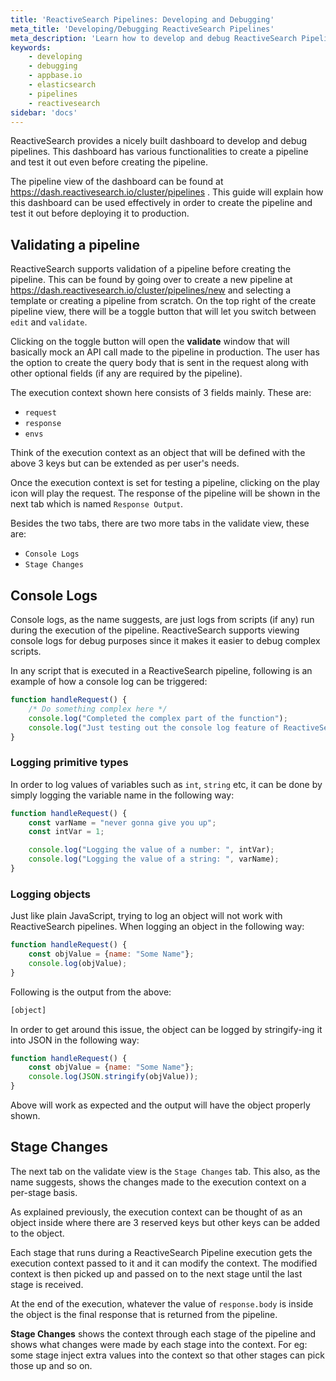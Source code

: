 ```yaml
---
title: 'ReactiveSearch Pipelines: Developing and Debugging'
meta_title: 'Developing/Debugging ReactiveSearch Pipelines'
meta_description: 'Learn how to develop and debug ReactiveSearch Pipelines before deploying them'
keywords:
    - developing
    - debugging
    - appbase.io
    - elasticsearch
    - pipelines
    - reactivesearch
sidebar: 'docs'
---
```


ReactiveSearch provides a nicely built dashboard to develop and debug pipelines. This dashboard has various functionalities to create a pipeline and test it out even before creating the pipeline.

The pipeline view of the dashboard can be found at https://dash.reactivesearch.io/cluster/pipelines . This guide will explain how this dashboard can be used effectively in order to create the pipeline and test it out before deploying it to production.

## Validating a pipeline

ReactiveSearch supports validation of a pipeline before creating the pipeline. This can be found by going over to create a new pipeline at https://dash.reactivesearch.io/cluster/pipelines/new and selecting a template or creating a pipeline from scratch. On the top right of the create pipeline view, there will be a toggle button that will let you switch between `edit` and `validate`.

Clicking on the toggle button will open the **validate** window that will basically mock an API call made to the pipeline in production. The user has the option to create the query body that is sent in the request along with other optional fields (if any are required by the pipeline).

The execution context shown here consists of 3 fields mainly. These are:

- `request`
- `response`
- `envs`

Think of the execution context as an object that will be defined with the above 3 keys but can be extended as per user's needs.

Once the execution context is set for testing a pipeline, clicking on the play icon will play the request. The response of the pipeline will be shown in the next tab which is named `Response Output`.

Besides the two tabs, there are two more tabs in the validate view, these are:

- `Console Logs`
- `Stage Changes`


## Console Logs

Console logs, as the name suggests, are just logs from scripts (if any) run during the execution of the pipeline. ReactiveSearch supports viewing console logs for debug purposes since it makes it easier to debug complex scripts.

In any script that is executed in a ReactiveSearch pipeline, following is an example of how a console log can be triggered:

```js
function handleRequest() {
    /* Do something complex here */
    console.log("Completed the complex part of the function");
    console.log("Just testing out the console log feature of ReactiveSearch pipelines")
}
```

### Logging primitive types

In order to log values of variables such as `int`, `string` etc, it can be done by simply logging the variable name in the following way:

```js
function handleRequest() {
    const varName = "never gonna give you up";
    const intVar = 1;

    console.log("Logging the value of a number: ", intVar);
    console.log("Logging the value of a string: ", varName);
}
```

### Logging objects

Just like plain JavaScript, trying to log an object will not work with ReactiveSearch pipelines. When logging an object in the following way:

```js
function handleRequest() {
    const objValue = {name: "Some Name"};
    console.log(objValue);
}
```

Following is the output from the above:

```sh
[object]
```

In order to get around this issue, the object can be logged by stringify-ing it into JSON in the following way:

```js
function handleRequest() {
    const objValue = {name: "Some Name"};
    console.log(JSON.stringify(objValue));
}
```

Above will work as expected and the output will have the object properly shown.

## Stage Changes

The next tab on the validate view is the `Stage Changes` tab. This also, as the name suggests, shows the changes made to the execution context on a per-stage basis.

As explained previously, the execution context can be thought of as an object inside where there are 3 reserved keys but other keys can be added to the object.

Each stage that runs during a ReactiveSearch Pipeline execution gets the execution context passed to it and it can modify the context. The modified context is then picked up and passed on to the next stage until the last stage is received.

At the end of the execution, whatever the value of `response.body` is inside the object is the final response that is returned from the pipeline.

**Stage Changes** shows the context through each stage of the pipeline and shows what changes were made by each stage into the context. For eg: some stage inject extra values into the context so that other stages can pick those up and so on.

